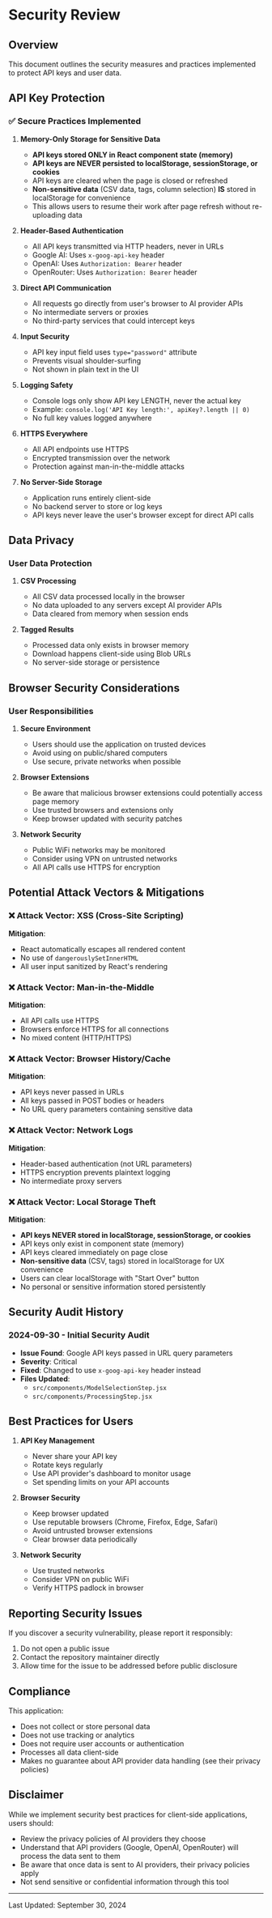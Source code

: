 # Security Review

## Overview
This document outlines the security measures and practices implemented to protect API keys and user data.

## API Key Protection

### ✅ Secure Practices Implemented

1. **Memory-Only Storage for Sensitive Data**
   - **API keys stored ONLY in React component state (memory)**
   - **API keys are NEVER persisted to localStorage, sessionStorage, or cookies**
   - API keys are cleared when the page is closed or refreshed
   - **Non-sensitive data** (CSV data, tags, column selection) **IS** stored in localStorage for convenience
   - This allows users to resume their work after page refresh without re-uploading data

2. **Header-Based Authentication**
   - All API keys transmitted via HTTP headers, never in URLs
   - Google AI: Uses `x-goog-api-key` header
   - OpenAI: Uses `Authorization: Bearer` header
   - OpenRouter: Uses `Authorization: Bearer` header

3. **Direct API Communication**
   - All requests go directly from user's browser to AI provider APIs
   - No intermediate servers or proxies
   - No third-party services that could intercept keys

4. **Input Security**
   - API key input field uses `type="password"` attribute
   - Prevents visual shoulder-surfing
   - Not shown in plain text in the UI

5. **Logging Safety**
   - Console logs only show API key LENGTH, never the actual key
   - Example: `console.log('API Key length:', apiKey?.length || 0)`
   - No full key values logged anywhere

6. **HTTPS Everywhere**
   - All API endpoints use HTTPS
   - Encrypted transmission over the network
   - Protection against man-in-the-middle attacks

7. **No Server-Side Storage**
   - Application runs entirely client-side
   - No backend server to store or log keys
   - API keys never leave the user's browser except for direct API calls

## Data Privacy

### User Data Protection

1. **CSV Processing**
   - All CSV data processed locally in the browser
   - No data uploaded to any servers except AI provider APIs
   - Data cleared from memory when session ends

2. **Tagged Results**
   - Processed data only exists in browser memory
   - Download happens client-side using Blob URLs
   - No server-side storage or persistence

## Browser Security Considerations

### User Responsibilities

1. **Secure Environment**
   - Users should use the application on trusted devices
   - Avoid using on public/shared computers
   - Use secure, private networks when possible

2. **Browser Extensions**
   - Be aware that malicious browser extensions could potentially access page memory
   - Use trusted browsers and extensions only
   - Keep browser updated with security patches

3. **Network Security**
   - Public WiFi networks may be monitored
   - Consider using VPN on untrusted networks
   - All API calls use HTTPS for encryption

## Potential Attack Vectors & Mitigations

### ❌ Attack Vector: XSS (Cross-Site Scripting)
**Mitigation**: 
- React automatically escapes all rendered content
- No use of `dangerouslySetInnerHTML`
- All user input sanitized by React's rendering

### ❌ Attack Vector: Man-in-the-Middle
**Mitigation**: 
- All API calls use HTTPS
- Browsers enforce HTTPS for all connections
- No mixed content (HTTP/HTTPS)

### ❌ Attack Vector: Browser History/Cache
**Mitigation**: 
- API keys never passed in URLs
- All keys passed in POST bodies or headers
- No URL query parameters containing sensitive data

### ❌ Attack Vector: Network Logs
**Mitigation**: 
- Header-based authentication (not URL parameters)
- HTTPS encryption prevents plaintext logging
- No intermediate proxy servers

### ❌ Attack Vector: Local Storage Theft
**Mitigation**: 
- **API keys NEVER stored in localStorage, sessionStorage, or cookies**
- API keys only exist in component state (memory)
- API keys cleared immediately on page close
- **Non-sensitive data** (CSV, tags) stored in localStorage for UX convenience
- Users can clear localStorage with "Start Over" button
- No personal or sensitive information stored persistently

## Security Audit History

### 2024-09-30 - Initial Security Audit
- **Issue Found**: Google API keys passed in URL query parameters
- **Severity**: Critical
- **Fixed**: Changed to use `x-goog-api-key` header instead
- **Files Updated**: 
  - `src/components/ModelSelectionStep.jsx`
  - `src/components/ProcessingStep.jsx`

## Best Practices for Users

1. **API Key Management**
   - Never share your API key
   - Rotate keys regularly
   - Use API provider's dashboard to monitor usage
   - Set spending limits on your API accounts

2. **Browser Security**
   - Keep browser updated
   - Use reputable browsers (Chrome, Firefox, Edge, Safari)
   - Avoid untrusted browser extensions
   - Clear browser data periodically

3. **Network Security**
   - Use trusted networks
   - Consider VPN on public WiFi
   - Verify HTTPS padlock in browser

## Reporting Security Issues

If you discover a security vulnerability, please report it responsibly:
1. Do not open a public issue
2. Contact the repository maintainer directly
3. Allow time for the issue to be addressed before public disclosure

## Compliance

This application:
- Does not collect or store personal data
- Does not use tracking or analytics
- Does not require user accounts or authentication
- Processes all data client-side
- Makes no guarantee about API provider data handling (see their privacy policies)

## Disclaimer

While we implement security best practices for client-side applications, users should:
- Review the privacy policies of AI providers they choose
- Understand that API providers (Google, OpenAI, OpenRouter) will process the data sent to them
- Be aware that once data is sent to AI providers, their privacy policies apply
- Not send sensitive or confidential information through this tool

---

Last Updated: September 30, 2024

